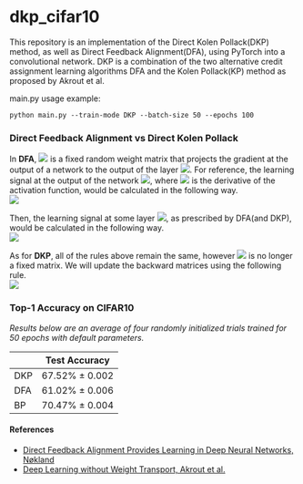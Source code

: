 # dkp_cifar10
This repository is an implementation of the Direct Kolen Pollack(DKP) method, as well as Direct Feedback Alignment(DFA), using PyTorch into a convolutional network. DKP is a combination of the two alternative credit assignment learning algorithms DFA and the Kolen Pollack(KP) method as proposed by Akrout et al.

main.py usage example:
```
python main.py --train-mode DKP --batch-size 50 --epochs 100
```
### Direct Feedback Alignment vs Direct Kolen Pollack
In **DFA**, <img src="https://render.githubusercontent.com/render/math?math=B_{\ell}"> is a fixed random weight matrix that projects the gradient at the output of a network to the output of the layer <img src="https://render.githubusercontent.com/render/math?math=\ell">. For reference, the learning signal at the output of the network <img src="https://render.githubusercontent.com/render/math?math=\delta_{k}">, where <img src="https://render.githubusercontent.com/render/math?math=f'()"> is the derivative of the activation function, would be calculated in the following way.
<br/><img src="https://render.githubusercontent.com/render/math?math=\delta_{k} = error\odot f'(a_{k})">

Then, the learning signal at some layer <img src="https://render.githubusercontent.com/render/math?math=\ell - 1">, as prescribed by DFA(and DKP), would be calculated in the following way.
<br/><img src="https://render.githubusercontent.com/render/math?math=\delta_{\ell-1} = \delta_{k}\cdot B_{\ell}\odot f'(a_{\ell-1})">
  
As for **DKP**, all of the rules above remain the same, however <img src="https://render.githubusercontent.com/render/math?math=B_{\ell}"> is no longer a fixed matrix. We will update the backward matrices using the following rule.
<br/><img src="https://render.githubusercontent.com/render/math?math=\nabla B_{\ell} = - a_{\k}^T\cdot a_{\ell - 1}">

### Top-1 Accuracy on CIFAR10

*Results below are an average of four randomly initialized trials trained for 50 epochs with default parameters.*

|               |  Test Accuracy  |
| ------------- | --------------- |
|      DKP      | 67.52% ± 0.002  |
|      DFA      | 61.02% ± 0.006  |
|      BP       | 70.47% ± 0.004  |


#### References

- <a href="http://papers.nips.cc/paper/6441-direct-feedback-alignment-provides-learning-in-deep-neural-networks.pdf" target="_blank">Direct Feedback Alignment Provides Learning in
Deep Neural Networks, Nøkland</a>
- <a href="https://arxiv.org/pdf/1904.05391.pdf" target="_blank">Deep Learning without Weight Transport, Akrout et al.</a>

